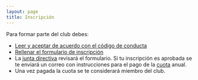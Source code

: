 ```yaml
---
layout: page
title: Inscripción
---
```

Para formar parte del club debes: 

- [Leer y aceptar de acuerdo con el código de conducta](codigo-de-conducta.html)
- [Rellenar el formulario de inscripción](https://docs.google.com/forms/d/e/1FAIpQLSfPVKpH7novjmggd0O4GwhYpUXavHr5i3wXm-Q9CSRIt0loGQ/viewform)
- La [junta directiva](junta.html) revisará el formulario. Si tu inscripción es aprobada se te enviará un correo con instrucciones para el pago de la [cuota](cuotas.html) anual. 
- Una vez pagada la cuota se te considerará miembro del club. 
